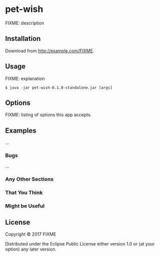 # pet-wish

FIXME: description

## Installation

Download from http://example.com/FIXME.

## Usage

FIXME: explanation

    $ java -jar pet-wish-0.1.0-standalone.jar [args]

## Options

FIXME: listing of options this app accepts.

## Examples

...

### Bugs

...

### Any Other Sections
### That You Think
### Might be Useful

## License

Copyright © 2017 FIXME

Distributed under the Eclipse Public License either version 1.0 or (at
your option) any later version.
